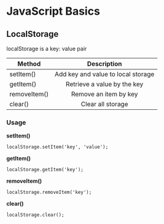 # JavaScript Basics

## LocalStorage

localStorage is a key: value pair

| Method        | Description                        |
| ------------- |:----------------------------------:|
| setItem()     | Add key and value to local storage |
| getItem()     | Retrieve a value by the key        |
| removeItem()  | Remove an item by key              |
| clear()       | Clear all storage                  |

### Usage

**setItem()**

`localStorage.setItem('key', 'value');`

**getItem()**

`localStorage.getItem('key');`

**removeItem()**

`localStorage.removeItem('key');`

**clear()**

`localStorage.clear();`
